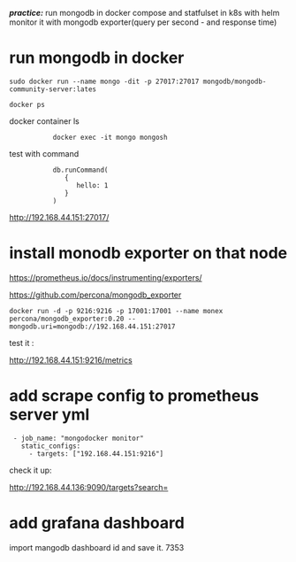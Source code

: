 
***practice:*** run mongodb in docker compose and statfulset in k8s with helm monitor it with mongodb exporter(query per second - and response time)




# run mongodb in docker


    sudo docker run --name mongo -dit -p 27017:27017 mongodb/mongodb-community-server:lates

    docker ps

 
docker container ls

               docker exec -it mongo mongosh



test with command


               db.runCommand(
                  {
                     hello: 1
                  }
               )


http://192.168.44.151:27017/



# install monodb exporter on that node

https://prometheus.io/docs/instrumenting/exporters/

https://github.com/percona/mongodb_exporter



    docker run -d -p 9216:9216 -p 17001:17001 --name monex percona/mongodb_exporter:0.20 --mongodb.uri=mongodb://192.168.44.151:27017


 test it :

 
http://192.168.44.151:9216/metrics



# add scrape config to prometheus server yml


     - job_name: "mongodocker monitor"
       static_configs:
         - targets: ["192.168.44.151:9216"]



check it up:

http://192.168.44.136:9090/targets?search=


# add grafana dashboard

import mangodb dashboard id and save it. 7353



